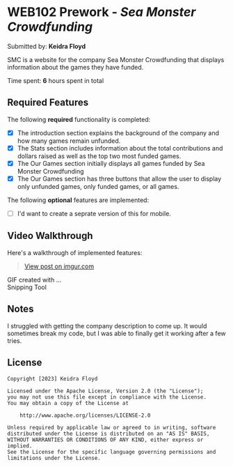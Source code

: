 # WEB102 Prework - *Sea Monster Crowdfunding*

Submitted by: **Keidra Floyd**

SMC is a website for the company Sea Monster Crowdfunding that displays information about the games they have funded.

Time spent: **6** hours spent in total

## Required Features

The following **required** functionality is completed:

* [x] The introduction section explains the background of the company and how many games remain unfunded.
* [x] The Stats section includes information about the total contributions and dollars raised as well as the top two most funded games.
* [x] The Our Games section initially displays all games funded by Sea Monster Crowdfunding
* [x] The Our Games section has three buttons that allow the user to display only unfunded games, only funded games, or all games.

The following **optional** features are implemented:

* [ ] I'd want to create a seprate version of this for mobile.

## Video Walkthrough

Here's a walkthrough of implemented features:


<blockquote class="imgur-embed-pub" lang="en" data-id="Mm47CUz"><a href="https://imgur.com/Mm47CUz">View post on imgur.com</a></blockquote><script async src="//s.imgur.com/min/embed.js" charset="utf-8"></script>

<!-- Replace this with whatever GIF tool you used! -->
GIF created with ...  
Snipping Tool

## Notes

I struggled with getting the company description to come up. It would sometimes break my code, but I was able to finally get it working after a few tries.

## License

    Copyright [2023] Keidra Floyd

    Licensed under the Apache License, Version 2.0 (the "License");
    you may not use this file except in compliance with the License.
    You may obtain a copy of the License at

        http://www.apache.org/licenses/LICENSE-2.0

    Unless required by applicable law or agreed to in writing, software
    distributed under the License is distributed on an "AS IS" BASIS,
    WITHOUT WARRANTIES OR CONDITIONS OF ANY KIND, either express or implied.
    See the License for the specific language governing permissions and
    limitations under the License.
